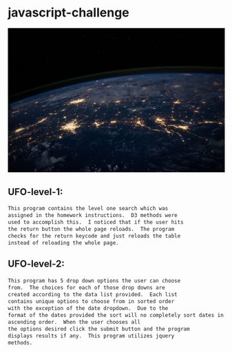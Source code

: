 # javascript-challenge

![UFO](UFO-level-1/static/images/nasa.jpg)

## UFO-level-1:
    This program contains the level one search which was
    assigned in the homework instructions.  D3 methods were
    used to accomplish this.  I noticed that if the user hits
    the return button the whole page reloads.  The program
    checks for the return keycode and just reloads the table
    instead of reloading the whole page.


## UFO-level-2:
    This program has 5 drop down options the user can choose
    from.  The choices for each of those drop downs are
    created according to the data list provided.  Each list
    contains unique options to choose from in sorted order
    with the exception of the date dropdown.  Due to the
    format of the dates provided the sort will no completely sort dates in ascending order.  When the user chooses all
    the options desired click the submit button and the program
    displays results if any.  This program utilizes jquery
    methods.
